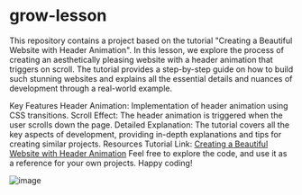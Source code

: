 # grow-lesson

This repository contains a project based on the tutorial "Creating a Beautiful Website with Header Animation". In this lesson, we explore the process of creating an aesthetically pleasing website with a header animation that triggers on scroll. The tutorial provides a step-by-step guide on how to build such stunning websites and explains all the essential details and nuances of development through a real-world example.

Key Features
Header Animation: Implementation of header animation using CSS transitions.
Scroll Effect: The header animation is triggered when the user scrolls down the page.
Detailed Explanation: The tutorial covers all the key aspects of development, providing in-depth explanations and tips for creating similar projects.
Resources
Tutorial Link: [Creating a Beautiful Website with Header Animation](https://www.youtube.com/watch?v=I4NdTuDfJBk)
Feel free to explore the code, and use it as a reference for your own projects. Happy coding!

![image](https://github.com/user-attachments/assets/3236970c-e3a0-4ce8-8185-bc29a842b58c)



